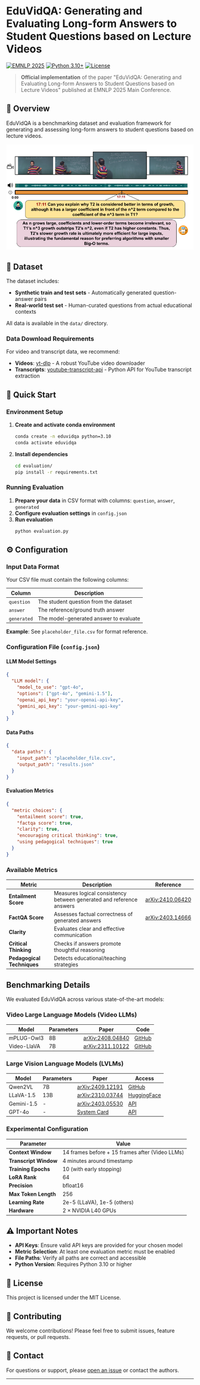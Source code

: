 # EduVidQA: Generating and Evaluating Long-form Answers to Student Questions based on Lecture Videos

[![EMNLP 2025](https://img.shields.io/badge/EMNLP-2025-blue.svg)](https://2025.emnlp.org/)
[![Python 3.10+](https://img.shields.io/badge/python-3.10+-blue.svg)](https://www.python.org/downloads/release/python-3100/)
[![License](https://img.shields.io/badge/License-MIT-green.svg)](LICENSE)

> **Official implementation** of the paper "EduVidQA: Generating and Evaluating Long-form Answers to Student Questions based on Lecture Videos" published at EMNLP 2025 Main Conference.

## 📖 Overview

EduVidQA is a benchmarking dataset and evaluation framework for generating and assessing long-form answers to student questions based on lecture videos.

![image info](./assets/eduvidqa_task_diagram.png)

## 📁 Dataset

The dataset includes:
- **Synthetic train and test sets** - Automatically generated question-answer pairs
- **Real-world test set** - Human-curated questions from actual educational contexts

All data is available in the `data/` directory.

### Data Download Requirements

For video and transcript data, we recommend:
- **Videos**: [yt-dlp](https://github.com/yt-dlp/yt-dlp) - A robust YouTube video downloader
- **Transcripts**: [youtube-transcript-api](https://pypi.org/project/youtube-transcript-api/) - Python API for YouTube transcript extraction

## 🚀 Quick Start

### Environment Setup

1. **Create and activate conda environment**
   ```bash
   conda create -n eduvidqa python=3.10
   conda activate eduvidqa
   ```

2. **Install dependencies**
   ```bash
   cd evaluation/
   pip install -r requirements.txt
   ```

### Running Evaluation

1. **Prepare your data** in CSV format with columns: `question`, `answer`, `generated`
2. **Configure evaluation settings** in `config.json`
3. **Run evaluation**
   ```bash
   python evaluation.py
   ```

## ⚙️ Configuration

### Input Data Format

Your CSV file must contain the following columns:

| Column | Description |
|--------|-------------|
| `question` | The student question from the dataset |
| `answer` | The reference/ground truth answer |
| `generated` | The model-generated answer to evaluate |

**Example**: See `placeholder_file.csv` for format reference.

### Configuration File (`config.json`)

#### LLM Model Settings
```json
{
  "LLM model": {
    "model_to_use": "gpt-4o",
    "options": ["gpt-4o", "gemini-1.5"],
    "openai_api_key": "your-openai-api-key",
    "gemini_api_key": "your-gemini-api-key"
  }
}
```

#### Data Paths
```json
{
  "data paths": {
    "input_path": "placeholder_file.csv",
    "output_path": "results.json"
  }
}
```

#### Evaluation Metrics
```json
{
  "metric choices": {
    "entailment score": true,
    "factqa score": true,
    "clarity": true,
    "encouraging critical thinking": true,
    "using pedagogical techniques": true
  }
}
```

### Available Metrics

| Metric | Description | Reference |
|--------|-------------|-----------|
| **Entailment Score** | Measures logical consistency between generated and reference answers | [arXiv:2410.06420](https://arxiv.org/abs/2410.06420) |
| **FactQA Score** | Assesses factual correctness of generated answers | [arXiv:2403.14666](https://arxiv.org/abs/2403.14666) |
| **Clarity** | Evaluates clear and effective communication |  |
| **Critical Thinking** | Checks if answers promote thoughtful reasoning |  |
| **Pedagogical Techniques** | Detects educational/teaching strategies |  |

## Benchmarking Details

We evaluated EduVidQA across various state-of-the-art models:

### Video Large Language Models (Video LLMs)
| Model | Parameters | Paper | Code |
|-------|------------|-------|------|
| mPLUG-Owl3 | 8B | [arXiv:2408.04840](https://arxiv.org/abs/2408.04840) | [GitHub](https://github.com/X-PLUG/mPLUG-Owl/tree/main/mPLUG-Owl3) |
| Video-LlaVA | 7B | [arXiv:2311.10122](https://arxiv.org/abs/2311.10122) | [GitHub](https://github.com/PKU-YuanGroup/Video-LLaVA) |

### Large Vision Language Models (LVLMs)
| Model | Parameters | Paper | Access |
|-------|------------|-------|---------|
| Qwen2VL | 7B | [arXiv:2409.12191](https://arxiv.org/abs/2409.12191) | [GitHub](https://github.com/xwjim/Qwen2-VL) |
| LLaVA-1.5 | 13B | [arXiv:2310.03744](https://arxiv.org/abs/2310.03744) | [HuggingFace](https://huggingface.co/liuhaotian/llava-v1.5-13b) |
| Gemini-1.5 | - | [arXiv:2403.05530](https://arxiv.org/abs/2403.05530) | [API](https://ai.google.dev/gemini-api/docs/quickstart) |
| GPT-4o | - | [System Card](https://arxiv.org/abs/2410.21276) | [API](https://github.com/openai/openai-python) |

### Experimental Configuration

| Parameter | Value |
|-----------|-------|
| **Context Window** | 14 frames before + 15 frames after (Video LLMs) |
| **Transcript Window** | 4 minutes around timestamp |
| **Training Epochs** | 10 (with early stopping) |
| **LoRA Rank** | 64 |
| **Precision** | bfloat16 |
| **Max Token Length** | 256 |
| **Learning Rate** | 2e-5 (LLaVA), 1e-5 (others) |
| **Hardware** | 2 × NVIDIA L40 GPUs |

## ⚠️ Important Notes

- **API Keys**: Ensure valid API keys are provided for your chosen model
- **Metric Selection**: At least one evaluation metric must be enabled
- **File Paths**: Verify all paths are correct and accessible
- **Python Version**: Requires Python 3.10 or higher


## 📜 License

This project is licensed under the MIT License.

## 🤝 Contributing

We welcome contributions! Please feel free to submit issues, feature requests, or pull requests.

## 📧 Contact

For questions or support, please [open an issue](../../issues) or contact the authors.

---
